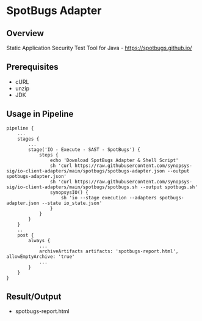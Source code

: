 # SpotBugs Adapter

## Overview

Static Application Security Test Tool for Java - https://spotbugs.github.io/

## Prerequisites

- cURL
- unzip
- JDK

## Usage in Pipeline

````
pipeline {
    ...
    stages {
        ...
        stage('IO - Execute - SAST - SpotBugs') {
            steps {
                echo 'Download SpotBugs Adapter & Shell Script'
                sh 'curl https://raw.githubusercontent.com/synopsys-sig/io-client-adapters/main/spotbugs/spotbugs-adapter.json --output spotbugs-adapter.json'
                sh 'curl https://raw.githubusercontent.com/synopsys-sig/io-client-adapters/main/spotbugs/spotbugs.sh --output spotbugs.sh'
                synopsysIO() {
                    sh 'io --stage execution --adapters spotbugs-adapter.json --state io_state.json'
                }
            }
        }
    }
    ..
    post {
        always {
            ...
            archiveArtifacts artifacts: 'spotbugs-report.html', allowEmptyArchive: 'true'
            ...
        }
    }
}
````

## Result/Output

- spotbugs-report.html
